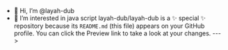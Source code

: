 - 👋 Hi, I’m @layah-dub
- 👀 I’m interested in java script
layah-dub/layah-dub is a ✨ special ✨ repository because its `README.md` (this file) appears on your GitHub profile.
You can click the Preview link to take a look at your changes.
--->
